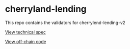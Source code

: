 # cherryland-lending

This repo contains the validators for cherrylend-lending-v2

[View technical spec](https://github.com/CherryLend/cherrylend-v2-spec)

[View off-chain code](https://github.com/CherryLend/cherrylend-v2-offchain)

